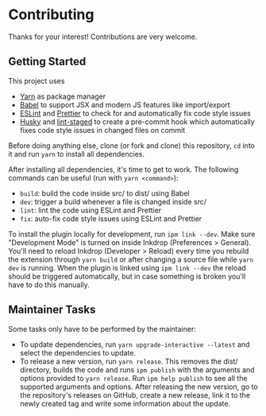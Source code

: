 # Contributing

Thanks for your interest! Contributions are very welcome.

## Getting Started

This project uses
- [Yarn](https://yarnpkg.com/) as package manager
- [Babel](https://babeljs.io/) to support JSX and modern JS features like import/export
- [ESLint](https://eslint.org/) and [Prettier](https://prettier.io/) to check for and automatically fix code style issues
- [Husky](https://github.com/typicode/husky) and [lint-staged](https://github.com/okonet/lint-staged) to create a pre-commit hook which automatically fixes code style issues in changed files on commit

Before doing anything else, clone (or fork and clone) this repository, `cd` into it and run `yarn` to install all dependencies.

After installing all dependencies, it's time to get to work. The following commands can be useful (run with `yarn <command>`):
- `build`: build the code inside src/ to dist/ using Babel
- `dev`: trigger a build whenever a file is changed inside src/
- `lint`: lint the code using ESLint and Prettier
- `fix`: auto-fix code style issues using ESLint and Prettier

To install the plugin locally for development, run `ipm link --dev`. Make sure "Development Mode" is turned on inside Inkdrop (Preferences > General). You'll need to reload Inkdrop (Developer > Reload) every time you rebuild the extension through `yarn build` or after changing a source file while `yarn dev` is running. When the plugin is linked using `ipm link --dev` the reload should be triggered automatically, but in case something is broken you'll have to do this manually.

## Maintainer Tasks

Some tasks only have to be performed by the maintainer:
- To update dependencies, run `yarn upgrade-interactive --latest` and select the dependencies to update.
- To release a new version, run `yarn release`. This removes the dist/ directory, builds the code and runs `ipm publish` with the arguments and options provided to `yarn release`. Run `ipm help publish` to see all the supported arguments and options. After releasing the new version, go to the repository's releases on GitHub, create a new release, link it to the newly created tag and write some information about the update.
